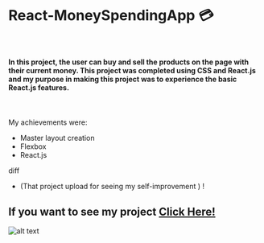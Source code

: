  # React-MoneySpendingApp 💳

 <br>



#### In this project, the user can buy and sell the products on the page with their current money. This project was completed using CSS and React.js and my purpose in making this project was to experience the basic React.js features. <br> <br> <br>

My achievements were:
- Master layout creation
- Flexbox
- React.js


diff
- (That project upload for seeing my self-improvement ) ! 


## If you want to see my project <a href="beyzaarslanturk-react-moneyspending.netlify.app">Click Here!</a> 

![alt text]([https://github.com/beyzaarslanturk/React-Weather-API/blob/master/screencapture-6450446db8d928475352712b-endearing-wisp-5eace7-netlify-app-2023-05-02-02_10_13.png](https://github.com/beyzaarslanturk/React-MoneySpendingApp/blob/master/money-spending-appp.png)])


